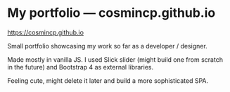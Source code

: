 # My portfolio — cosmincp.github.io

https://cosmincp.github.io

Small portfolio showcasing my work so far as a developer / designer.

Made mostly in vanilla JS.
I used Slick slider (might build one from scratch in the future) and Bootstrap 4 as external libraries.

Feeling cute, might delete it later and build a more sophisticated SPA.
